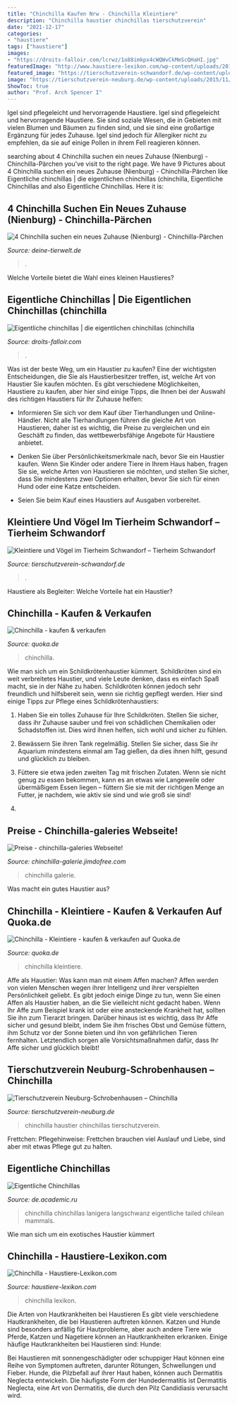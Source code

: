 ```yaml
---
title: "Chinchilla Kaufen Nrw - Chinchilla Kleintiere"
description: "Chinchilla haustier chinchillas tierschutzverein"
date: "2021-12-17"
categories:
- "haustiere"
tags: ["haustiere"]
images:
- "https://droits-falloir.com/lcrwz/1o88imkpx4cWQWvCkMmScQHaHI.jpg"
featuredImage: "http://www.haustiere-lexikon.com/wp-content/uploads/2011/03/chinchilla-300x207.jpg"
featured_image: "https://tierschutzverein-schwandorf.de/wp-content/uploads/2021/07/Chinchilla-dunkel-750x350.jpg"
image: "https://tierschutzverein-neuburg.de/wp-content/uploads/2015/11/2015_chin_IV.jpg"
ShowToc: true
author: "Prof. Arch Spencer I"
---
```



Igel sind pflegeleicht und hervorragende Haustiere.
Igel sind pflegeleicht und hervorragende Haustiere. Sie sind soziale Wesen, die in Gebieten mit vielen Blumen und Bäumen zu finden sind, und sie sind eine großartige Ergänzung für jedes Zuhause. Igel sind jedoch für Allergiker nicht zu empfehlen, da sie auf einige Pollen in ihrem Fell reagieren können.

	

		
searching about 4 Chinchilla suchen ein neues Zuhause (Nienburg) - Chinchilla-Pärchen you've visit to the right page. We have 9 Pictures about 4 Chinchilla suchen ein neues Zuhause (Nienburg) - Chinchilla-Pärchen like Eigentliche chinchillas | die eigentlichen chinchillas (chinchilla, Eigentliche Chinchillas and also Eigentliche Chinchillas. Here it is:
		
    
## 4 Chinchilla Suchen Ein Neues Zuhause (Nienburg) - Chinchilla-Pärchen

<img loading=lazy src="https://www.deine-tierwelt.de/fotos/127624020_xl.jpg" onerror="this.onerror=null;this.src='https://tse2.mm.bing.net/th?id=OIP.xY74a1N2gXk2jkGfheOGYgHaFG&amp;pid=15.1';" alt="4 Chinchilla suchen ein neues Zuhause (Nienburg) - Chinchilla-Pärchen">

_Source: deine-tierwelt.de_

>. 

	

Welche Vorteile bietet die Wahl eines kleinen Haustieres?

    
## Eigentliche Chinchillas | Die Eigentlichen Chinchillas (chinchilla

<img loading=lazy src="https://droits-falloir.com/lcrwz/1o88imkpx4cWQWvCkMmScQHaHI.jpg" onerror="this.onerror=null;this.src='https://tse3.mm.bing.net/th?id=OIP.Z5wLO-o7Eq6voYlRGyx91wHaHI&amp;pid=15.1';" alt="Eigentliche chinchillas | die eigentlichen chinchillas (chinchilla">

_Source: droits-falloir.com_

>. 

	

Was ist der beste Weg, um ein Haustier zu kaufen?
Eine der wichtigsten Entscheidungen, die Sie als Haustierbesitzer treffen, ist, welche Art von Haustier Sie kaufen möchten. Es gibt verschiedene Möglichkeiten, Haustiere zu kaufen, aber hier sind einige Tipps, die Ihnen bei der Auswahl des richtigen Haustiers für Ihr Zuhause helfen:
- Informieren Sie sich vor dem Kauf über Tierhandlungen und Online-Händler. Nicht alle Tierhandlungen führen die gleiche Art von Haustieren, daher ist es wichtig, die Preise zu vergleichen und ein Geschäft zu finden, das wettbewerbsfähige Angebote für Haustiere anbietet.

- Denken Sie über Persönlichkeitsmerkmale nach, bevor Sie ein Haustier kaufen. Wenn Sie Kinder oder andere Tiere in Ihrem Haus haben, fragen Sie sie, welche Arten von Haustieren sie möchten, und stellen Sie sicher, dass Sie mindestens zwei Optionen erhalten, bevor Sie sich für einen Hund oder eine Katze entscheiden.

- Seien Sie beim Kauf eines Haustiers auf Ausgaben vorbereitet.

    
## Kleintiere Und Vögel Im Tierheim Schwandorf – Tierheim Schwandorf

<img loading=lazy src="https://tierschutzverein-schwandorf.de/wp-content/uploads/2021/07/Chinchilla-dunkel-750x350.jpg" onerror="this.onerror=null;this.src='https://tse4.mm.bing.net/th?id=OIP.YjB3kcdxRUqOgkb7GcbjZgHaDd&amp;pid=15.1';" alt="Kleintiere und Vögel im Tierheim Schwandorf – Tierheim Schwandorf">

_Source: tierschutzverein-schwandorf.de_

>. 

	

Haustiere als Begleiter: Welche Vorteile hat ein Haustier?

    
## Chinchilla - Kaufen &amp; Verkaufen

<img loading=lazy src="https://pic0.qimage.de/24/07/97/s247970724.jpg" onerror="this.onerror=null;this.src='https://tse4.mm.bing.net/th?id=OIP.irdacoS-kn10MLBL-dIKXwAAAA&amp;pid=15.1';" alt="Chinchilla - kaufen &amp; verkaufen">

_Source: quoka.de_

>chinchilla. 

	

Wie man sich um ein Schildkrötenhaustier kümmert.
Schildkröten sind ein weit verbreitetes Haustier, und viele Leute denken, dass es einfach Spaß macht, sie in der Nähe zu haben. Schildkröten können jedoch sehr freundlich und hilfsbereit sein, wenn sie richtig gepflegt werden. Hier sind einige Tipps zur Pflege eines Schildkrötenhaustiers:
1. Haben Sie ein tolles Zuhause für Ihre Schildkröten. Stellen Sie sicher, dass ihr Zuhause sauber und frei von schädlichen Chemikalien oder Schadstoffen ist. Dies wird ihnen helfen, sich wohl und sicher zu fühlen.

2. Bewässern Sie ihren Tank regelmäßig. Stellen Sie sicher, dass Sie ihr Aquarium mindestens einmal am Tag gießen, da dies ihnen hilft, gesund und glücklich zu bleiben.

3. Füttere sie etwa jeden zweiten Tag mit frischen Zutaten. Wenn sie nicht genug zu essen bekommen, kann es an etwas wie Langeweile oder übermäßigem Essen liegen – füttern Sie sie mit der richtigen Menge an Futter, je nachdem, wie aktiv sie sind und wie groß sie sind!

4.

    
## Preise - Chinchilla-galeries Webseite!

<img loading=lazy src="https://image.jimcdn.com/app/cms/image/transf/dimension=410x10000:format=jpg/path/s58d4ae83aafdda59/image/if456458b3fd1e6e9/version/1445933376/image.jpg" onerror="this.onerror=null;this.src='https://tse4.mm.bing.net/th?id=OIP.-ma5x_OE0FCGKU9fFdozIQAAAA&amp;pid=15.1';" alt="Preise - chinchilla-galeries Webseite!">

_Source: chinchilla-galerie.jimdofree.com_

>chinchilla galerie. 

	

Was macht ein gutes Haustier aus?

    
## Chinchilla - Kleintiere - Kaufen &amp; Verkaufen Auf Quoka.de

<img loading=lazy src="https://pic0.qimage.de/74/39/22/r235223974.jpg" onerror="this.onerror=null;this.src='https://tse2.mm.bing.net/th?id=OIP.Cvu_RKVb-sqdnYOcQofgHgAAAA&amp;pid=15.1';" alt="Chinchilla - Kleintiere - kaufen &amp; verkaufen auf Quoka.de">

_Source: quoka.de_

>chinchilla kleintiere. 

	

Affe als Haustier: Was kann man mit einem Affen machen?
Affen werden von vielen Menschen wegen ihrer Intelligenz und ihrer verspielten Persönlichkeit geliebt. Es gibt jedoch einige Dinge zu tun, wenn Sie einen Affen als Haustier haben, an die Sie vielleicht nicht gedacht haben. Wenn Ihr Affe zum Beispiel krank ist oder eine ansteckende Krankheit hat, sollten Sie ihn zum Tierarzt bringen. Darüber hinaus ist es wichtig, dass Ihr Affe sicher und gesund bleibt, indem Sie ihm frisches Obst und Gemüse füttern, ihm Schutz vor der Sonne bieten und ihn von gefährlichen Tieren fernhalten. Letztendlich sorgen alle Vorsichtsmaßnahmen dafür, dass Ihr Affe sicher und glücklich bleibt!

    
## Tierschutzverein Neuburg-Schrobenhausen – Chinchilla

<img loading=lazy src="https://tierschutzverein-neuburg.de/wp-content/uploads/2015/11/2015_chin_IV.jpg" onerror="this.onerror=null;this.src='https://tse3.mm.bing.net/th?id=OIP.DwQzM65w9L5LRFoQ7XYeJAHaD7&amp;pid=15.1';" alt="Tierschutzverein Neuburg-Schrobenhausen – Chinchilla">

_Source: tierschutzverein-neuburg.de_

>chinchilla haustier chinchillas tierschutzverein. 

	

Frettchen: Pflegehinweise: Frettchen brauchen viel Auslauf und Liebe, sind aber mit etwas Pflege gut zu halten.

    
## Eigentliche Chinchillas

<img loading=lazy src="http://de.academic.ru/pictures/dewiki/67/Chinchilla_lanigera1.jpg" onerror="this.onerror=null;this.src='https://tse4.mm.bing.net/th?id=OIP.KAPt9midqUSbDYTjDLyr9gHaE7&amp;pid=15.1';" alt="Eigentliche Chinchillas">

_Source: de.academic.ru_

>chinchilla chinchillas lanigera langschwanz eigentliche tailed chilean mammals. 

	

Wie man sich um ein exotisches Haustier kümmert

    
## Chinchilla - Haustiere-Lexikon.com

<img loading=lazy src="http://www.haustiere-lexikon.com/wp-content/uploads/2011/03/chinchilla-300x207.jpg" onerror="this.onerror=null;this.src='https://tse4.mm.bing.net/th?id=OIP.idt-RI2M74NTOkxb17ytDAAAAA&amp;pid=15.1';" alt="Chinchilla - Haustiere-Lexikon.com">

_Source: haustiere-lexikon.com_

>chinchilla lexikon. 

	

Die Arten von Hautkrankheiten bei Haustieren
Es gibt viele verschiedene Hautkrankheiten, die bei Haustieren auftreten können. Katzen und Hunde sind besonders anfällig für Hautprobleme, aber auch andere Tiere wie Pferde, Katzen und Nagetiere können an Hautkrankheiten erkranken. Einige häufige Hautkrankheiten bei Haustieren sind:
Hunde:

Bei Haustieren mit sonnengeschädigter oder schuppiger Haut können eine Reihe von Symptomen auftreten, darunter Rötungen, Schwellungen und Fieber. Hunde, die Pilzbefall auf ihrer Haut haben, können auch Dermatitis Neglecta entwickeln. Die häufigste Form der Hundedermatitis ist Dermatitis Neglecta, eine Art von Dermatitis, die durch den Pilz Candidiasis verursacht wird.

